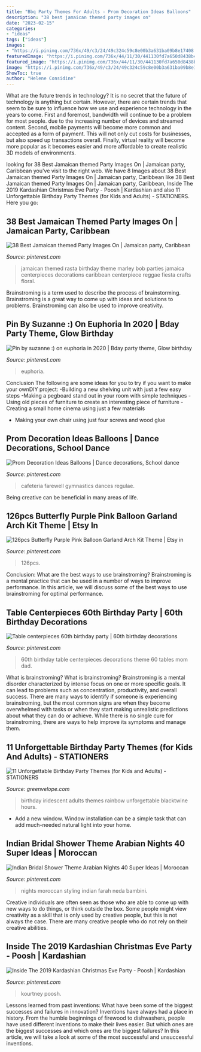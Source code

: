 ```yaml
---
title: "Bbq Party Themes For Adults - Prom Decoration Ideas Balloons"
description: "38 best jamaican themed party images on"
date: "2023-02-15"
categories:
- "ideas"
tags: ["ideas"]
images:
- "https://i.pinimg.com/736x/49/c3/24/49c324c59c8e00b3a631ba09b8e17408.jpg"
featuredImage: "https://i.pinimg.com/736x/44/11/30/441130fd7a650d8438b49a91c7ef5365.jpg"
featured_image: "https://i.pinimg.com/736x/44/11/30/441130fd7a650d8438b49a91c7ef5365.jpg"
image: "https://i.pinimg.com/736x/49/c3/24/49c324c59c8e00b3a631ba09b8e17408.jpg"
ShowToc: true
author: "Helene Considine"
---
```



What are the future trends in technology?
It is no secret that the future of technology is anything but certain. However, there are certain trends that seem to be sure to influence how we use and experience technology in the years to come. 
First and foremost, bandwidth will continue to be a problem for most people. due to the increasing number of devices and streamed content. Second, mobile payments will become more common and accepted as a form of payment. This will not only cut costs for businesses, but also speed up transactions overall. Finally, virtual reality will become more popular as it becomes easier and more affordable to create realistic 3D models of environments.

	

		
looking for 38 Best Jamaican themed Party Images On | Jamaican party, Caribbean you've visit to the right web. We have 8 Images about 38 Best Jamaican themed Party Images On | Jamaican party, Caribbean like 38 Best Jamaican themed Party Images On | Jamaican party, Caribbean, Inside The 2019 Kardashian Christmas Eve Party - Poosh | Kardashian and also 11 Unforgettable Birthday Party Themes (for Kids and Adults) - STATIONERS. Here you go:
		
    
## 38 Best Jamaican Themed Party Images On | Jamaican Party, Caribbean

<img loading=lazy src="https://i.pinimg.com/736x/49/c3/24/49c324c59c8e00b3a631ba09b8e17408.jpg" onerror="this.onerror=null;this.src='https://tse1.mm.bing.net/th?id=OIP.bFVmTVgaW3AVBntTStsbpQHaLG&amp;pid=15.1';" alt="38 Best Jamaican themed Party Images On | Jamaican party, Caribbean">

_Source: pinterest.com_

>jamaican themed rasta birthday theme marley bob parties jamaica centerpieces decorations caribbean centerpiece reggae fiesta crafts floral. 

	

Brainstroming is a term used to describe the process of brainstorming. Brainstroming is a great way to come up with ideas and solutions to problems. Brainstroming can also be used to improve creativity.

    
## Pin By Suzanne :) On Euphoria In 2020 | Bday Party Theme, Glow Birthday

<img loading=lazy src="https://i.pinimg.com/736x/37/a3/10/37a31028e013d1f71d0be0559073b924.jpg" onerror="this.onerror=null;this.src='https://tse1.mm.bing.net/th?id=OIP.L5FRr17qTNiEEt68KxvfmgHaL0&amp;pid=15.1';" alt="Pin by suzanne :) on euphoria in 2020 | Bday party theme, Glow birthday">

_Source: pinterest.com_

>euphoria. 

	

Conclusion
The following are some ideas for you to try if you want to make your ownDIY project: 
-Building a new shelving unit with just a few easy steps 
-Making a pegboard stand out in your room with simple techniques 
-Using old pieces of furniture to create an interesting piece of furniture 
-Creating a small home cinema using just a few materials 
- Making your own chair using just four screws and wood glue

    
## Prom Decoration Ideas Balloons | Dance Decorations, School Dance

<img loading=lazy src="https://i.pinimg.com/736x/68/6b/42/686b42f6a104c2047f3f88d81a6bf9ba.jpg" onerror="this.onerror=null;this.src='https://tse2.mm.bing.net/th?id=OIP.zyh7sXt_jRXx_KzmSGF0QwHaJ3&amp;pid=15.1';" alt="Prom Decoration Ideas Balloons | Dance decorations, School dance">

_Source: pinterest.com_

>cafeteria farewell gymnastics dances regulae. 

	

Being creative can be beneficial in many areas of life.

    
## 126pcs Butterfly Purple Pink Balloon Garland Arch Kit Theme | Etsy In

<img loading=lazy src="https://i.pinimg.com/736x/15/0c/ac/150cacd0761a42ebb2c89e2203a90081.jpg" onerror="this.onerror=null;this.src='https://tse4.mm.bing.net/th?id=OIP.sku7cdngCWoNO_wWEJlsywHaJ3&amp;pid=15.1';" alt="126pcs Butterfly Purple Pink Balloon Garland Arch Kit Theme | Etsy in">

_Source: pinterest.com_

>126pcs. 

	

Conclusion: What are the best ways to use brainstroming?
Brainstroming is a mental practice that can be used in a number of ways to improve performance. In this article, we will discuss some of the best ways to use brainstroming for optimal performance.

    
## Table Centerpieces 60th Birthday Party | 60th Birthday Decorations

<img loading=lazy src="https://i.pinimg.com/736x/48/53/65/485365f10f163e1f20290beb0504ac11.jpg" onerror="this.onerror=null;this.src='https://tse1.mm.bing.net/th?id=OIP.zLkKzU2gchh2D4Iq1S_aeAHaNK&amp;pid=15.1';" alt="Table centerpieces 60th birthday party | 60th birthday decorations">

_Source: pinterest.com_

>60th birthday table centerpieces decorations theme 60 tables mom dad. 

	

What is brainstroming?
What is brainstroming? Brainstroming is a mental disorder characterized by intense focus on one or more specific goals. It can lead to problems such as concentration, productivity, and overall success. There are many ways to identify if someone is experiencing brainstroming, but the most common signs are when they become overwhelmed with tasks or when they start making unrealistic predictions about what they can do or achieve. While there is no single cure for brainstroming, there are ways to help improve its symptoms and manage them.

    
## 11 Unforgettable Birthday Party Themes (for Kids And Adults) - STATIONERS

<img loading=lazy src="https://www.greenvelope.com/blog/wp-content/uploads/BlackTwine_ACharmingFete_RainbowIridescentParty_DessertTable.jpg" onerror="this.onerror=null;this.src='https://tse1.mm.bing.net/th?id=OIP.jr1uRRRW_d0b6VZ1wgvOfgHaLE&amp;pid=15.1';" alt="11 Unforgettable Birthday Party Themes (for Kids and Adults) - STATIONERS">

_Source: greenvelope.com_

>birthday iridescent adults themes rainbow unforgettable blacktwine hours. 

	

- Add a new window. Window installation can be a simple task that can add much-needed natural light into your home.

    
## Indian Bridal Shower Theme Arabian Nights 40 Super Ideas | Moroccan

<img loading=lazy src="https://i.pinimg.com/736x/44/11/30/441130fd7a650d8438b49a91c7ef5365.jpg" onerror="this.onerror=null;this.src='https://tse4.mm.bing.net/th?id=OIP.qROyVx97n7wo5nH8VegNoQAAAA&amp;pid=15.1';" alt="Indian Bridal Shower Theme Arabian Nights 40 Super Ideas | Moroccan">

_Source: pinterest.com_

>nights moroccan styling indian farah neda bambini. 

	

Creative individuals are often seen as those who are able to come up with new ways to do things, or think outside the box. Some people might view creativity as a skill that is only used by creative people, but this is not always the case. There are many creative people who do not rely on their creative abilities.

    
## Inside The 2019 Kardashian Christmas Eve Party - Poosh | Kardashian

<img loading=lazy src="https://i.pinimg.com/736x/7a/56/bf/7a56bfea7cab167cc7e022cd95202e48.jpg" onerror="this.onerror=null;this.src='https://tse3.mm.bing.net/th?id=OIP.XMakzEleGaTOqP628VMDSgHaLH&amp;pid=15.1';" alt="Inside The 2019 Kardashian Christmas Eve Party - Poosh | Kardashian">

_Source: pinterest.com_

>kourtney poosh. 

	

Lessons learned from past inventions: What have been some of the biggest successes and failures in innovation?
Inventions have always had a place in history. From the humble beginnings of firewood to dishwashers, people have used different inventions to make their lives easier. But which ones are the biggest successes and which ones are the biggest failures? In this article, we will take a look at some of the most successful and unsuccessful inventions.

